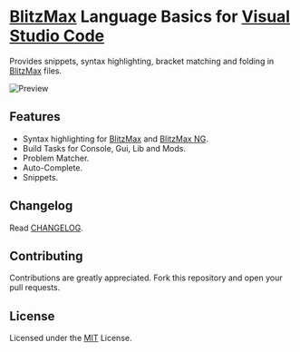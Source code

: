# [BlitzMax](https://blitzmax.org/) Language Basics for [Visual Studio Code](https://code.visualstudio.com/)

Provides snippets, syntax highlighting, bracket matching and folding in [BlitzMax](https://blitzmax.org/) files.

![Preview](https://github.com/Hezkore/vscode-blitzmax-support/raw/master/./media/demo.png)

## Features
* Syntax highlighting for [BlitzMax](https://nitrologic.itch.io/blitzmax/) and [BlitzMax NG](https://blitzmax.org/).
* Build Tasks for Console, Gui, Lib and Mods.
* Problem Matcher.
* Auto-Complete.
* Snippets.

## Changelog

Read [CHANGELOG](https://marketplace.visualstudio.com/items/Hezkore.blitzmax/changelog).

## Contributing

Contributions are greatly appreciated. Fork this repository and open your pull requests.

## License

Licensed under the [MIT](https://github.com/Hezkore/vscode-blitzmax-support/blob/master/LICENSE.md) License.